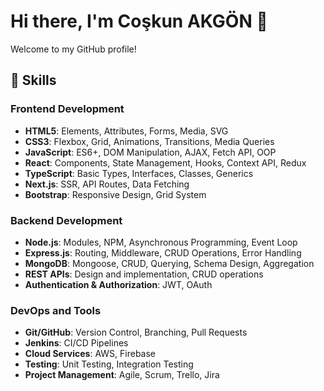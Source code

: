 # Hi there, I'm Coşkun AKGÖN 👋

Welcome to my GitHub profile! 

## 🔧 Skills

### Frontend Development
- **HTML5**: Elements, Attributes, Forms, Media, SVG
- **CSS3**: Flexbox, Grid, Animations, Transitions, Media Queries
- **JavaScript**: ES6+, DOM Manipulation, AJAX, Fetch API, OOP
- **React**: Components, State Management, Hooks, Context API, Redux
- **TypeScript**: Basic Types, Interfaces, Classes, Generics
- **Next.js**: SSR, API Routes, Data Fetching
- **Bootstrap**: Responsive Design, Grid System

### Backend Development
- **Node.js**: Modules, NPM, Asynchronous Programming, Event Loop
- **Express.js**: Routing, Middleware, CRUD Operations, Error Handling
- **MongoDB**: Mongoose, CRUD, Querying, Schema Design, Aggregation
- **REST APIs**: Design and implementation, CRUD operations
- **Authentication & Authorization**: JWT, OAuth

### DevOps and Tools
- **Git/GitHub**: Version Control, Branching, Pull Requests
- **Jenkins**: CI/CD Pipelines
- **Cloud Services**: AWS, Firebase
- **Testing**: Unit Testing, Integration Testing
- **Project Management**: Agile, Scrum, Trello, Jira
